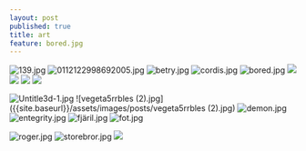 ```yaml
---
layout: post
published: true
title: art
feature: bored.jpg
---
```



![139.jpg]({{site.baseurl}}/assets/images/posts/139.jpg)
![0112122998692005.jpg]({{site.baseurl}}/assets/images/posts/0112122998692005.jpg)
![betry.jpg]({{site.baseurl}}/assets/images/posts/betry.jpg)
![cordis.jpg]({{site.baseurl}}/assets/images/posts/cordis.jpg)
![bored.jpg]({{site.baseurl}}/assets/images/posts/bored.jpg)
![]({{site.baseurl}}/assets/images/posts/jessicaface.jpg)
![]({{site.baseurl}}/assets/images/posts/mammas%20pojke2.jpg)
![]({{site.baseurl}}/assets/images/posts/moderkort.jpg)
![]({{site.baseurl}}/assets/images/posts/sharonjohnstone04-oil3-w6ater-a3bstract-ii.jpg)



![Untitle3d-1.jpg]({{site.baseurl}}/assets/images/posts/Untitle3d-1.jpg)
![vegeta5rrbles (2).jpg]({{site.baseurl}}/assets/images/posts/vegeta5rrbles (2).jpg)
![demon.jpg]({{site.baseurl}}/assets/images/posts/demon.jpg)
![entegrity.jpg]({{site.baseurl}}/assets/images/posts/entegrity.jpg)
![fjäril.jpg]({{site.baseurl}}/assets/images/posts/fjäril.jpg)
![fot.jpg]({{site.baseurl}}/assets/images/posts/fot.jpg)

![roger.jpg]({{site.baseurl}}/assets/images/posts/roger.jpg)
![storebror.jpg]({{site.baseurl}}/assets/images/posts/storebror.jpg)
![]({{site.baseurl}}/assets/images/posts/soldier%20red.jpg)
